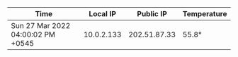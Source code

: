 | Time     | Local IP | Public IP | Temperature |
| ----------- | ----------- | ----------- | ----------- |
| Sun 27 Mar 2022 04:00:02 PM +0545      | 10.0.2.133     | 202.51.87.33  | 55.8° |
